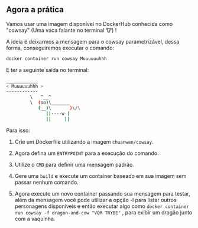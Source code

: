 ## Agora a prática

Vamos usar uma imagem disponível no DockerHub conhecida como "cowsay" (Uma vaca falante no terminal 🐮) !

A ideia é deixarmos a mensagem para o cowsay parametrizável, dessa forma, conseguiremos executar o comando:

```Bash
docker container run cowsay Muuuuuuhhh
```

E ter a seguinte saída no terminal:

```Bash
____________
< Muuuuuuhhh >
------------
         \   ^__^
         \  (oo)\_______
            (__)\       )\/\
               ||----w |
               ||     ||
```

Para isso:

1. Crie um Dockerfile utilizando a imagem `chuanwen/cowsay`.

2. Agora defina um `ENTRYPOINT` para a execução do comando.

3. Utilize o `CMD` para definir uma mensagem padrão.

4. Gere uma `build` e execute um container baseado em sua imagem sem passar nenhum comando.

5. Agora execute um novo container passando sua mensagem para testar, além da mensagem você pode utilizar a opção -l para listar outros personagens disponíveis e então executar algo como `docker container run cowsay -f dragon-and-cow "VQM TRYBE"` , para exibir um dragão junto com a vaquinha.
